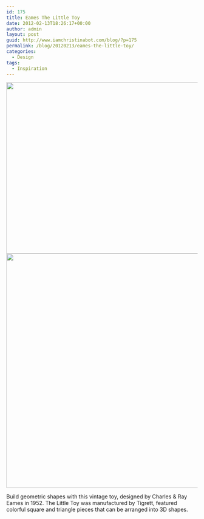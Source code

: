 ```yaml
---
id: 175
title: Eames The Little Toy
date: 2012-02-13T18:26:17+00:00
author: admin
layout: post
guid: http://www.iamchristinabot.com/blog/?p=175
permalink: /blog/20120213/eames-the-little-toy/
categories:
  - Design
tags:
  - Inspiration
---
```

<img src="{{ site.url | prepend: site.baseurl }}/wp-content/uploads/2012/02/The-Little-Toy-Eames-1.jpg" alt="" title="The Little Toy Eames (1)" width="640" height="451" class="aligncenter size-full wp-image-177" srcset="{{ site.url | prepend: site.baseurl }}/wp-content/uploads/2012/02/The-Little-Toy-Eames-1.jpg 640w, {{ site.url | prepend: site.baseurl }}/wp-content/uploads/2012/02/The-Little-Toy-Eames-1-300x211.jpg 300w" sizes="(max-width: 640px) 100vw, 640px" />

<img src="{{ site.url | prepend: site.baseurl }}/wp-content/uploads/2012/02/The-Little-Toy-Eames-2.jpg" alt="" title="The Little Toy Eames" width="800" height="617" class="aligncenter size-full wp-image-176" srcset="{{ site.url | prepend: site.baseurl }}/wp-content/uploads/2012/02/The-Little-Toy-Eames-2.jpg 800w, {{ site.url | prepend: site.baseurl }}/wp-content/uploads/2012/02/The-Little-Toy-Eames-2-300x231.jpg 300w" sizes="(max-width: 800px) 100vw, 800px" />

Build geometric shapes with this vintage toy, designed by Charles & Ray Eames in 1952. The Little Toy was manufactured by Tigrett, featured colorful square and triangle pieces that can be arranged into 3D shapes.
